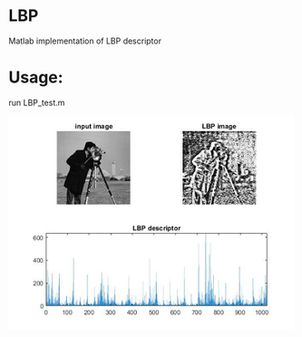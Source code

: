 # LBP
Matlab implementation of LBP descriptor

# Usage:
run LBP_test.m <br/>

![LBP_result](LBP_result.jpg)

